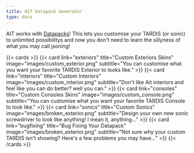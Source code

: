 ```yaml
---
title: AIT Datapack Generator
type: docs
---
```

AIT works with [Datapacks](https://minecraft.wiki/w/Data_pack)! This lets you customise your TARDIS (or sonic) to unlimited possibilitys and now you don't need to learn the sillyness of what you may call jsoning!

{{< cards >}}
  {{< card link="exteriors" title="Custom Exteriors Skins" image="images/custom_exterior.png" subtitle="You can customise what you want your favorite TARDIS Exterior to looks like." >}}
  {{< card link="interiors" title="Custom Interiors" image="images/custom_interior.png" subtitle="Don't like Ait interiors and feel like you can do better? well you can." >}}
  {{< card link="consoles" title="Custom Consoles Skins" image="images/custom_console.png" subtitle="You can customise what you want your favorite TARDIS Console to look like." >}}
  {{< card link="sonics" title="Custom Sonics" image="images/broken_exterior.png" subtitle="Design your own new sonic screwdriver to look like anything! I mean it, anything..." >}}
  {{< card link="bugfixing" title="Bug Fixing Your Datapack" image="images/broken_exterior.png" subtitle="Not sure why your custom TARDIS isn't showing? Here's a few problems you may have..." >}}
{{< /cards >}}
